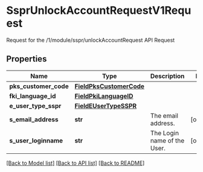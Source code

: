 # SsprUnlockAccountRequestV1Request

Request for the /1/module/sspr/unlockAccountRequest API Request

## Properties
Name | Type | Description | Notes
------------ | ------------- | ------------- | -------------
**pks_customer_code** | [**FieldPksCustomerCode**](FieldPksCustomerCode.md) |  | 
**fki_language_id** | [**FieldPkiLanguageID**](FieldPkiLanguageID.md) |  | 
**e_user_type_sspr** | [**FieldEUserTypeSSPR**](FieldEUserTypeSSPR.md) |  | 
**s_email_address** | **str** | The email address. | [optional] 
**s_user_loginname** | **str** | The Login name of the User. | [optional] 

[[Back to Model list]](../README.md#documentation-for-models) [[Back to API list]](../README.md#documentation-for-api-endpoints) [[Back to README]](../README.md)


